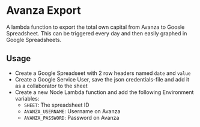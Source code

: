 # Avanza Export

A lambda function to export the total own capital from Avanza to Goosle Spreadsheet. This can be triggered every day and then easily graphed in Google Spreadsheets.

## Usage

* Create a Google Spreadseet with 2 row headers named `date` and `value`
* Create a Google Service User, save the json credentials-file and add it as a collaborator to the sheet
* Create a new Node Lambda function and add the following Environment variables:
  * `SHEET`: The spreadsheet ID
  * `AVANZA_USERNAME`: Username on Avanza
  * `AVANZA_PASSWORD`: Password on Avanza
